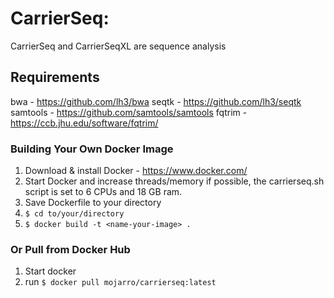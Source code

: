 # CarrierSeq: 

CarrierSeq and CarrierSeqXL are sequence analysis 

## Requirements 

bwa - https://github.com/lh3/bwa
seqtk - https://github.com/lh3/seqtk
samtools - https://github.com/samtools/samtools
fqtrim - https://ccb.jhu.edu/software/fqtrim/

### Building Your Own Docker Image

1. Download & install Docker - https://www.docker.com/
2. Start Docker and increase threads/memory if possible, the carrierseq.sh script is set to 6 CPUs and 18 GB ram.
3. Save Dockerfile to your directory 
4. ```$ cd to/your/directory```
5. ```$ docker build -t <name-your-image> .```

### Or Pull from Docker Hub

1. Start docker
2. run ```$ docker pull mojarro/carrierseq:latest```

